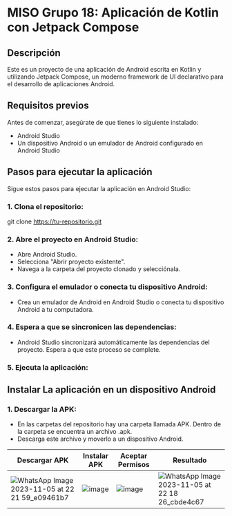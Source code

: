 # MISO Grupo 18:  Aplicación de Kotlin con Jetpack Compose

## Descripción
Este es un proyecto de una aplicación de Android escrita en Kotlin y utilizando Jetpack Compose, un moderno framework de UI declarativo para el desarrollo de aplicaciones Android.

## Requisitos previos
Antes de comenzar, asegúrate de que tienes lo siguiente instalado:

- Android Studio
- Un dispositivo Android o un emulador de Android configurado en Android Studio

## Pasos para ejecutar la aplicación
Sigue estos pasos para ejecutar la aplicación en Android Studio:

### 1. Clona el repositorio:

git clone https://tu-repositorio.git

### 2. Abre el proyecto en Android Studio:

- Abre Android Studio.
- Selecciona "Abrir proyecto existente".
- Navega a la carpeta del proyecto clonado y selecciónala.

### 3. Configura el emulador o conecta tu dispositivo Android:

-  Crea un emulador de Android en Android Studio o conecta tu dispositivo Android a tu computadora.

### 4. Espera a que se sincronicen las dependencias:

- Android Studio sincronizará automáticamente las dependencias del proyecto. Espera a que este proceso se complete.

### 5. Ejecuta la aplicación:

## Instalar La aplicación en un dispositivo Android

### 1. Descargar la APK:

- En las carpetas del repositorio hay una carpeta llamada APK. Dentro de la carpeta se encuentra un archivo .apk.
- Descarga este archivo y moverlo a un dispositivo Android.


| **Descargar APK**          | **Instalar APK**       | **Aceptar Permisos**      |**Resultado**      |
|--------------------|-----------------|----------------|----------------|
|![WhatsApp Image 2023-11-05 at 22 21 59_e09461b7](https://github.com/DSalamanca94/MISW-4203-DesarrolloMovil-Frontend/assets/124327900/04fead58-9631-4042-a305-3513072784bc)| ![image](https://github.com/DSalamanca94/MISW-4203-DesarrolloMovil-Frontend/assets/124327900/affd47b3-3984-4ab5-b9ff-875c6975a700)| ![image](https://github.com/DSalamanca94/MISW-4203-DesarrolloMovil-Frontend/assets/124327900/94ebb497-4f42-478e-9b96-cb3d1a84e1fe)| ![WhatsApp Image 2023-11-05 at 22 18 26_cbde4c67](https://github.com/DSalamanca94/MISW-4203-DesarrolloMovil-Frontend/assets/124327900/98870c12-4df0-44ee-b44d-d9636b65183c)|

